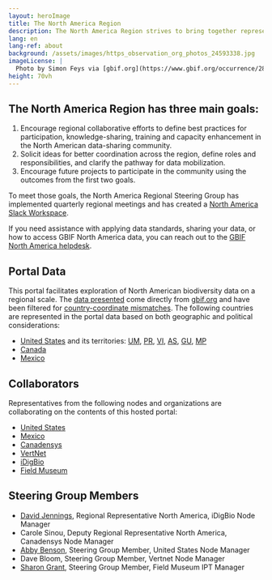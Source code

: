 ```yaml
---
layout: heroImage
title: The North America Region
description: The North America Region strives to bring together representatives from GBIF Nodes, IPT installations, and other organizations/stakeholders to inspire collaboration and discussion of shared goals, challenges, and opportunities.
lang: en
lang-ref: about
background: /assets/images/https_observation_org_photos_24593338.jpg
imageLicense: |
  Photo by Simon Feys via [gbif.org](https://www.gbif.org/occurrence/2842301073)
height: 70vh
---
```


## The North America Region has three main goals:

1. Encourage regional collaborative efforts to define best practices for participation, knowledge-sharing, training and capacity enhancement in the North American data-sharing community.
2. Solicit ideas for better coordination across the region, define roles and responsibilities, and clarify the pathway for data mobilization.
3. Encourage future projects to participate in the community using the outcomes from the first two goals.

To meet those goals, the North America Regional Steering Group has implemented quarterly regional meetings and has created a [North America Slack Workspace](https://app.slack.com/client/T012ZB91953/G0185BQHTCH).

If you need assistance with applying data standards, sharing your data, or how to access GBIF North America data, you can reach out to the [GBIF North America helpdesk](mailto:gbif.na.helpdesk@gmail.com).

## Portal Data

This portal facilitates exploration of North American biodiversity data on a regional scale. The [data presented](/data) come directly from [gbif.org](https://www.gbif.org) and have been filtered for [country-coordinate mismatches](https://data-blog.gbif.org/post/issues-and-flags/). The following countries are represented in the portal data based on both geographic and political considerations:
* [United States](https://www.gbif.org/country/US/summary) and its territories: [UM](https://www.gbif.org/country/UM/summary), [PR](https://www.gbif.org/country/PR/summary), [VI](https://www.gbif.org/country/VI/summary), [AS](https://www.gbif.org/country/AS/summary), [GU](https://www.gbif.org/country/GU/summary), [MP](https://www.gbif.org/country/MP/summary)
* [Canada](https://www.gbif.org/country/CA/summary)
* [Mexico](https://www.gbif.org/country/MX/summary)

## Collaborators

Representatives from the following nodes and organizations are collaborating on the contents of this hosted portal:
* [United States](https://www.gbif.org/country/US)
* [Mexico](https://www.gbif.org/country/MX)
* [Canadensys](https://www.gbif.org/node/4db9cfd2-1191-4b9d-b579-0b68ceabd968)
* [VertNet](https://www.gbif.org/node/d205def7-82c3-472a-be4b-31d11dcd51fd)
* [iDigBio](https://www.gbif.org/node/f9332bd7-7435-4741-b45a-5fe2887533ec)
* [Field Museum](https://www.gbif.org/publisher/7b8aff00-a9f8-11d8-944b-b8a03c50a862)

## Steering Group Members
* [David Jennings](https://www.idigbio.org/contact/David_Jennings), Regional Representative North America, iDigBio Node Manager
* Carole Sinou, Deputy Regional Representative North America, Canadensys Node Manager
* [Abby Benson](https://www.usgs.gov/staff-profiles/abby-benson?qt-staff_profile_science_products=3#qt-staff_profile_science_products), Steering Group Member, United States Node Manager
* Dave Bloom, Steering Group Member, Vertnet Node Manager
* [Sharon Grant](https://www.fieldmuseum.org/about/staff/profile/11), Steering Group Member, Field Museum IPT Manager
